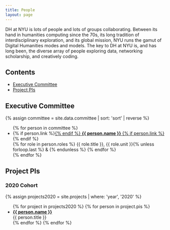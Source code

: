 ```yaml
---
title: People
layout: page
---
```

DH at NYU is lots of people and lots of groups collaborating. Between its hand in humanities computing since the 70s, its long tradition of interdisciplinary exploration, and its global mission, NYU runs the gamut of Digital Humanities modes and models. The key to DH at NYU is, and has long been, the diverse array of people exploring data, networking scholarship, and creatively coding.

## Contents
- [Executive Committee](#executive-committee)
- [Project PIs](#project-pis)

<span class="anchor" id="executive-committee"></span>
## Executive Committee

{% assign committee = site.data.committee | sort: 'sort' | reverse %}
<ul class="unstyled">
{% for person in committee %}
  <li>
  {% if person.link %}<a href="{{ person.link | absolute_url }}">{% endif %}
    <b>{{ person.name }}</b>
  {% if person.link %}</a>{% endif %}<br>
  {% for role in person.roles %}
    {{ role.title }}, {{ role.unit }}{% unless forloop.last %} & {% endunless %}
  {% endfor %}
  </li>
{% endfor %}
</ul>

<span class="anchor" id="project-pis"></span>
## Project PIs

<span class="anchor" id="project-pis-2020"></span>
### 2020 Cohort
{% assign projects2020 = site.projects | where: 'year', '2020' %}
<ul class="unstyled">
{% for project in projects2020 %}
  {% for person in project.pis %}
  <li>
    <a href="{{ project.url | absolute_url }}">
      <b>{{ person.name }}</b>
    </a><br>
    {{ person.title }}
  </li>
  {% endfor %}
{% endfor %}
</ul>
